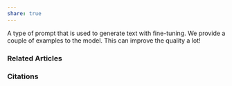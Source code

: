 ```yaml
---
share: true
---
```


A type of prompt that is used to generate text with fine-tuning. We provide a couple of examples to the model. This can improve the quality a lot!

### Related Articles

### Citations
